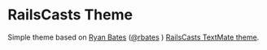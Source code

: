 # RailsCasts Theme

Simple theme based on [Ryan Bates](http://railscasts.com/about) ([@rbates](https://twitter.com/rbates) ) [RailsCasts TextMate theme](http://media.railscasts.com/resources/textmate_theme.zip).
